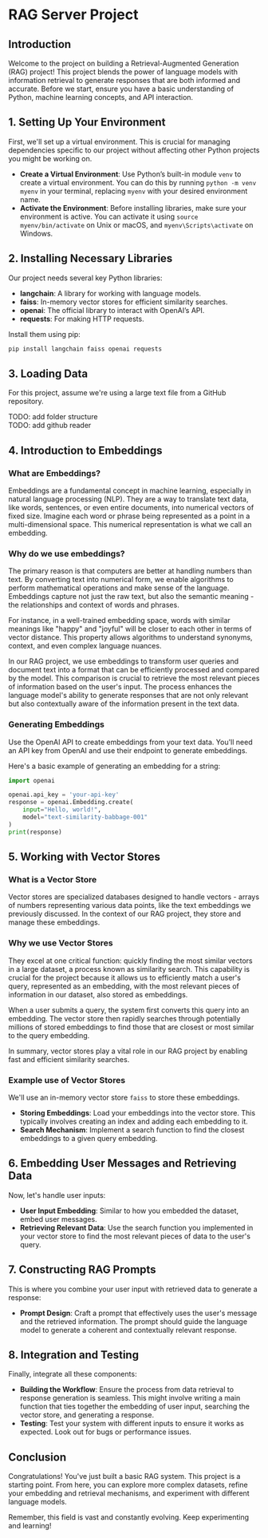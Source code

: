 # RAG Server Project

## Introduction

Welcome to the project on building a Retrieval-Augmented Generation (RAG) project! This project blends the power of language models with information retrieval to generate responses that are both informed and accurate. Before we start, ensure you have a basic understanding of Python, machine learning concepts, and API interaction.

## 1. Setting Up Your Environment

First, we'll set up a virtual environment. This is crucial for managing dependencies specific to our project without affecting other Python projects you might be working on.

- **Create a Virtual Environment**: Use Python’s built-in module `venv` to create a virtual environment. You can do this by running `python -m venv myenv` in your terminal, replacing `myenv` with your desired environment name.
- **Activate the Environment**: Before installing libraries, make sure your environment is active. You can activate it using `source myenv/bin/activate` on Unix or macOS, and `myenv\Scripts\activate` on Windows.

## 2. Installing Necessary Libraries

Our project needs several key Python libraries:

- **langchain**: A library for working with language models.
- **faiss**: In-memory vector stores for efficient similarity searches.
- **openai**: The official library to interact with OpenAI’s API.
- **requests**: For making HTTP requests.

Install them using pip:

```bash
pip install langchain faiss openai requests
```

## 3. Loading Data

For this project, assume we're using a large text file from a GitHub repository.

TODO: add folder structure  
TODO: add github reader  

## 4. Introduction to Embeddings

### What are Embeddings?

Embeddings are a fundamental concept in machine learning, especially in natural language processing (NLP). They are a way to translate text data, like words, sentences, or even entire documents, into numerical vectors of fixed size. Imagine each word or phrase being represented as a point in a multi-dimensional space. This numerical representation is what we call an embedding.

### Why do we use embeddings?

The primary reason is that computers are better at handling numbers than text. By converting text into numerical form, we enable algorithms to perform mathematical operations and make sense of the language. Embeddings capture not just the raw text, but also the semantic meaning - the relationships and context of words and phrases.

For instance, in a well-trained embedding space, words with similar meanings like "happy" and "joyful" will be closer to each other in terms of vector distance. This property allows algorithms to understand synonyms, context, and even complex language nuances.

In our RAG project, we use embeddings to transform user queries and document text into a format that can be efficiently processed and compared by the model. This comparison is crucial to retrieve the most relevant pieces of information based on the user's input. The process enhances the language model's ability to generate responses that are not only relevant but also contextually aware of the information present in the text data.

### Generating Embeddings

Use the OpenAI API to create embeddings from your text data. You'll need an API key from OpenAI and use their endpoint to generate embeddings.

Here's a basic example of generating an embedding for a string:
  
  ```python
  import openai

  openai.api_key = 'your-api-key'
  response = openai.Embedding.create(
      input="Hello, world!",
      model="text-similarity-babbage-001"
)
  print(response)
  ```

## 5. Working with Vector Stores

### What is a Vector Store

Vector stores are specialized databases designed to handle vectors - arrays of numbers representing various data points, like the text embeddings we previously discussed. In the context of our RAG project, they store and manage these embeddings.

### Why we use Vector Stores

They excel at one critical function: quickly finding the most similar vectors in a large dataset, a process known as similarity search. This capability is crucial for the project because it allows us to efficiently match a user's query, represented as an embedding, with the most relevant pieces of information in our dataset, also stored as embeddings.

When a user submits a query, the system first converts this query into an embedding. The vector store then rapidly searches through potentially millions of stored embeddings to find those that are closest or most similar to the query embedding.

In summary, vector stores play a vital role in our RAG project by enabling fast and efficient similarity searches. 

### Example use of Vector Stores

We'll use an in-memory vector store `faiss` to store these embeddings.

- **Storing Embeddings**: Load your embeddings into the vector store. This typically involves creating an index and adding each embedding to it.
- **Search Mechanism**: Implement a search function to find the closest embeddings to a given query embedding.

## 6. Embedding User Messages and Retrieving Data

Now, let's handle user inputs:

- **User Input Embedding**: Similar to how you embedded the dataset, embed user messages.
- **Retrieving Relevant Data**: Use the search function you implemented in your vector store to find the most relevant pieces of data to the user's query.

## 7. Constructing RAG Prompts

This is where you combine your user input with retrieved data to generate a response:

- **Prompt Design**: Craft a prompt that effectively uses the user's message and the retrieved information. The prompt should guide the language model to generate a coherent and contextually relevant response.

## 8. Integration and Testing

Finally, integrate all these components:

- **Building the Workflow**: Ensure the process from data retrieval to response generation is seamless. This might involve writing a main function that ties together the embedding of user input, searching the vector store, and generating a response.
- **Testing**: Test your system with different inputs to ensure it works as expected. Look out for bugs or performance issues.

## Conclusion

Congratulations! You've just built a basic RAG system. This project is a starting point. From here, you can explore more complex datasets, refine your embedding and retrieval mechanisms, and experiment with different language models.

Remember, this field is vast and constantly evolving. Keep experimenting and learning!

